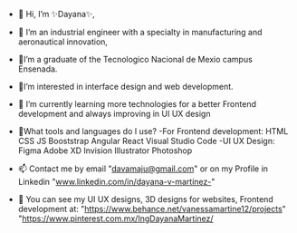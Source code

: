 - 👋 Hi, I’m ✨Dayana✨, 
- 👀 I’m an industrial engineer with a specialty in manufacturing and aeronautical innovation, 
- 🧠I’m a graduate of the Tecnologico Nacional de Mexio campus Ensenada.
- 🎨I’m interested in interface design and web development.
- 🌱 I’m currently learning more technologies for a better Frontend development and always improving in UI UX design
- 🎯What tools and languages do I use?
     -For Frontend development:
          HTML CSS JS 
          Booststrap
          Angular React
          Visual Studio Code
     -UI UX Design:
          Figma
          Adobe XD
          Invision
          Illustrator
          Photoshop
     
- 📫 Contact me by email "davamaju@gmail.com" or on my Profile in Linkedin
     "www.linkedin.com/in/dayana-v-martínez-" 
- 🎨 You can see my UI UX designs, 3D designs for websites, Frontend development at:
      "https://www.behance.net/vanessamartine12/projects" 
      "https://www.pinterest.com.mx/IngDayanaMartinez/  

<!---
Ing-Dayana/Ing-Dayana is a ✨ special  repository because its `README.md` (this file) appears on your GitHub profile.
You can click the Preview link to take a look at your changes.
--->
